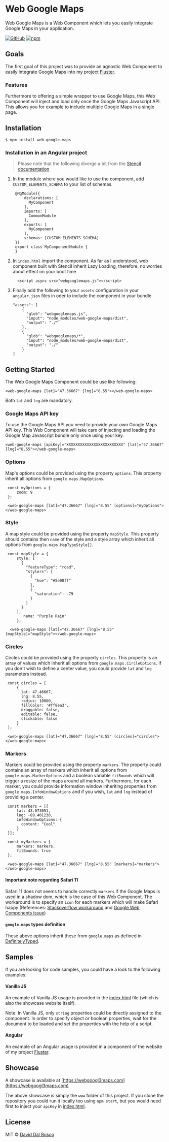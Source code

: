 # Web Google Maps

Web Google Maps is a Web Component which lets you easily integrate Google Maps in your application.

[![GitHub](https://img.shields.io/badge/version-1.0.0-blue.svg)](https://github.com/fluster/web-google-maps)
[![npm](https://img.shields.io/npm/dm/web-photo-filter.svg)]()

## Goals

The first goal of this project was to provide an agnostic Web Component to easily integrate Google Maps into my project [Fluster](https://fluster.io).

### Features

Furthermore to offering a simple wrapper to use Google Maps, this Web Component will inject and load only once the Google Maps Javascript API. This allows you for example to include multiple Google Maps in a single page. 

## Installation

    $ npm install web-google-maps
    
### Installation in an Angular project

> Please note that the following diverge a bit from the [Stencil documentation](https://stenciljs.com/docs/framework-integration)

1. In the module where you would like to use the component, add `CUSTOM_ELEMENTS_SCHEMA` to your list of schemas.

        @NgModule({
            declarations: [
              MyComponent
            ],
            imports: [
              CommonModule
            ],
            exports: [
              MyComponent
            ],
            schemas: [CUSTOM_ELEMENTS_SCHEMA]
        })
        export class MyComponentModule {
        }
        
2. In `index.html` import the component. As far as I understood, web component built with Stencil inherit Lazy Loading, therefore, no worries about effect on your boot time

         <script async src="webgooglemaps.js"></script>
         
3. Finally add the following to your `assets` configuration in your `angular.json` files in oder to include the component in your bundle

       "assets": [
           {
             "glob": "webgooglemaps.js",
             "input": "node_modules/web-google-maps/dist",
             "output": "./"
           },
           {
             "glob": "webgooglemaps/*",
             "input": "node_modules/web-google-maps/dist",
             "output": "./"
           }
       ]

## Getting Started

The Web Google Maps Component could be use like following:

    <web-google-maps [lat]="47.36667" [lng]="8.55"></web-google-maps>

Both `lat` and `lng` are mandatory.

### Google Maps API key

To use the Google Maps API you need to provide your own Google Maps API key. This Web Component will take care of injecting and loading the Google Map Javascript bundle only once using your key. 

    <web-google-maps [apiKey]="XXXXXXXXXXXXXXXXXXXXXXXXX" [lat]="47.36667" [lng]="8.55"></web-google-maps>

### Options

Map's options could be provided using the property `options`. This property inherit all options from `google.maps.MapOptions`.

     const myOptions = {
         zoom: 9
     };
     
     <web-google-maps [lat]="47.36667" [lng]="8.55" [options]="myOptions"></web-google-maps>

### Style

A map style could be provided using the property `mapStyle`. This property should contains then `name` of the style and a style array which inherit all options from `google.maps.MapTypeStyle[]`.

     const mapStyle = {
         style: [
           {
             "featureType": "road",
             "stylers": [
               {
                 "hue": "#5e00ff"
               },
               {
                 "saturation": -79
               }
             ]
           }
         ],
            name: "Purple Rain"
         }; 
      
      <web-google-maps [lat]="47.36667" [lng]="8.55" [mapStyle]="mapStyle"></web-google-maps>

### Circles

Circles could be provided using the property `circles`. This property is an array of values which inherit all options from `google.maps.CircleOptions`. If you don't wish to define a center value, you could provide `lat` and `lng` parameters instead.

     const circles = [
         {
           lat: 47.46667,
           lng: 8.55,
           radius: 10000,
           fillColor: '#ff8ea3',
           draggable: false,
           editable: false,
           clickable: false
         }
     ];
     
     <web-google-maps [lat]="47.36667" [lng]="8.55" [circles]="circles"></web-google-maps>

### Markers

Markers could be provided using the property `markers`. The property could contains an array of markers which inherit all options from `google.maps.MarkerOptions` and a boolean variable `fitBounds` which will trigger a resize of the maps around all markers. Furthermore, for each marker, you could provide information window inheriting properties from `google.maps.InfoWindowOptions` and if you wish, `lat` and `lng` instead of providing a center.

     const markers = [{
         lat: 43.073051,
         lng: -89.401230,
         infoWindowOptions: {
           content: "Cool"
         }
     }];
     
     const myMarkers = {
         markers: markers,
         fitBounds: true
     };
     
     <web-google-maps [lat]="47.36667" [lng]="8.55" [markers]="markers"></web-google-maps>

#### Important note regarding Safari 11

Safari 11 does not seems to handle correctly `markers` if the Google Maps is used in a shadow dom, which is the case of this Web Component. The workaround is to specify an `icon` for each markers which will make Safari happy (References: [Stackoverflow workaround](https://stackoverflow.com/a/50964637/5404186) and [Google Web Components issue](https://github.com/GoogleWebComponents/google-map/issues/419))

#### `google.maps` types definition

These above options inherit these from `google.maps` as defined in [DefinitelyTyped](https://github.com/DefinitelyTyped/DefinitelyTyped/tree/master/types/googlemaps).

## Samples

If you are looking for code samples, you could have a look to the following examples:

#### Vanilla JS

An example of Vanilla JS usage is provided in the [index.html](src/index.html) file (which is also the showcase website itself).

Note: In Vanilla JS, only `string` properties could be directly assigned to the component. In order to specify object or boolean properties, wait for the document to be loaded and set the properties with the help of a script.

#### Angular

An example of an Angular usage is provided in a component of the website of my project [Fluster](https://github.com/fluster/fluster-website/tree/master/src/components/core/google/google-map).

## Showcase

A showcase is available at [https://webgoogl3maps.com](https://webgoogl3maps.com)  

The above showcase is simply the `www` folder of this project. If you clone the repository you could run it locally too using `npm start`, but you would need first to inject your `apiKey` in [index.html](src/index.html).

## License

MIT © [David Dal Busco](mailto:david.dalbusco@outlook.com) 
     
     
